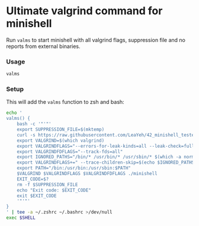 # Ultimate valgrind command for minishell

Run `valms` to start minishell with all valgrind flags, suppression file and no reports from external binaries.

### Usage

```bash
valms
```

### Setup

This will add the `valms` function to zsh and bash:

```bash
echo '
valms() {
    bash -c '"'"'
    export SUPPRESSION_FILE=$(mktemp)
    curl -s https://raw.githubusercontent.com/LeaYeh/42_minishell_tester/master/utils/minishell.supp > $SUPPRESSION_FILE
    export VALGRIND=$(which valgrind)
    export VALGRINDFLAGS="--errors-for-leak-kinds=all --leak-check=full --read-var-info=yes --show-error-list=yes --show-leak-kinds=all --suppressions=$SUPPRESSION_FILE --trace-children=yes --track-origins=yes"
    export VALGRINDFDFLAGS="--track-fds=all"
    export IGNORED_PATHS="/bin/* /usr/bin/* /usr/sbin/* $(which -a norminette)"
    export VALGRINDFLAGS+=" --trace-children-skip=$(echo $IGNORED_PATHS | sed '"'\"'\"'"'s/ /,/g'"'\"'\"'"')"
    export PATH="/bin:/usr/bin:/usr/sbin:$PATH"
    $VALGRIND $VALGRINDFLAGS $VALGRINDFDFLAGS ./minishell
    EXIT_CODE=$?
    rm -f $SUPPRESSION_FILE
    echo "Exit code: $EXIT_CODE"
    exit $EXIT_CODE
    '"'"'
}
' | tee -a ~/.zshrc ~/.bashrc >/dev/null
exec $SHELL
```
